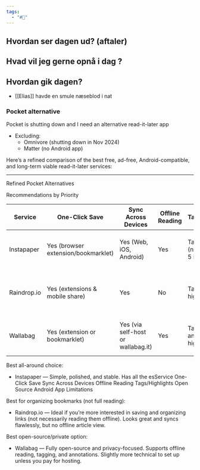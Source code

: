 ```yaml
---
tags:
  - "#📅"
---
```

## Hvordan ser dagen ud? (aftaler)


## Hvad vil jeg gerne opnå i dag ?


## Hvordan gik dagen?
- [[Elias]] havde en smule næseblod i nat 
### Pocket alternative 
Pocket is shutting down and I need an alternative read-it-later app
- Excluding:
	- Omnivore (shutting down in Nov 2024)
	- Matter (no Android app)

Here’s a refined comparison of the best free, ad-free, Android-compatible, and long-term viable read-it-later services:

---

Refined Pocket Alternatives

Recommendations by Priority

| Service      | One-Click Save                          | Sync Across Devices          | Offline Reading | Tags/Highlights                          | Open Source | Android App | Limitations                                                                 |
|--------------|-----------------------------------------|------------------------------|-----------------|------------------------------------------|-------------|-------------|-----------------------------------------------------------------------------|
| Instapaper   | Yes (browser extension/bookmarklet)     | Yes (Web, iOS, Android)      | Yes             | Tags, highlights (notes limited to 5 in free tier) | No          | Yes         | No full-text search in free tier; Premium = $5.99/mo                       |
| Raindrop.io  | Yes (extensions & mobile share)         | Yes                          | No              | Tags only (no highlights)                | No          | Yes         | No offline access; full-text search in Pro only ($3/mo)                    |
| Wallabag     | Yes (extension or bookmarklet)          | Yes (via self-host or wallabag.it) | Yes             | Tags, annotations, highlights            | Yes         | Yes         | Requires setup or paid hosting on wallabag.it                               |
Best all-around choice:
- Instapaper — Simple, polished, and stable. Has all the esService	One-Click Save	Sync Across Devices	Offline Reading	Tags/Highlights	Open Source	Android App	Limitations


Best for organizing bookmarks (not full reading):
- Raindrop.io — Ideal if you’re more interested in saving and organizing links (not necessarily reading them offline). Looks great and syncs flawlessly, but no offline article view.

Best open-source/private option:
- Wallabag — Fully open-source and privacy-focused. Supports offline reading, tagging, and annotations. Slightly more technical to set up unless you pay for hosting.
